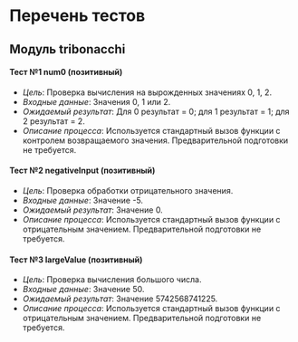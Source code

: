 # Перечень тестов

## Модуль tribonacchi

#### Тест №1 num0 (позитивный)
* _Цель_: Проверка вычисления на вырожденных значениях 0, 1, 2.
* _Входные данные_: Значения 0, 1 или 2.
* _Ожидаемый результат_: Для 0 результат = 0; для 1 результат = 1; для 2 результат = 2.
* _Описание процесса_: Используется стандартный вызов функции с контролем возвращаемого значения. Предварительной подготовки не требуется.

#### Тест №2 negativeInput (позитивный)
* _Цель_: Проверка обработки отрицательного значения.
* _Входные данные_: Значение -5.
* _Ожидаемый результат_: Значение 0.
* _Описание процесса_: Используется стандартный вызов функции с отрицательным значением. Предварительной подготовки не требуется.

#### Тест №3 largeValue (позитивный)
* _Цель_: Проверка вычисления большого числа.
* _Входные данные_: Значение 50.
* _Ожидаемый результат_: Значение 5742568741225.
* _Описание процесса_: Используется стандартный вызов функции с отрицательным значением. Предварительной подготовки не требуется.
